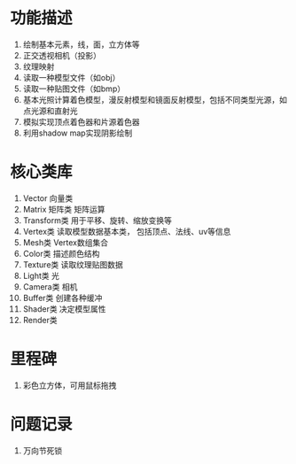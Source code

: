 # 功能描述
1. 绘制基本元素，线，面，立方体等
2. 正交透视相机（投影）
3. 纹理映射
4. 读取一种模型文件（如obj）
5. 读取一种贴图文件（如bmp）
6. 基本光照计算着色模型，漫反射模型和镜面反射模型，包括不同类型光源，如点光源和直射光
7. 模拟实现顶点着色器和片源着色器
8. 利用shadow map实现阴影绘制

# 核心类库
1. Vector 向量类
2. Matrix 矩阵类 矩阵运算
3. Transform类 用于平移、旋转、缩放变换等
4. Vertex类 读取模型数据基本类， 包括顶点、法线、uv等信息
5. Mesh类 Vertex数组集合
6. Color类 描述颜色结构
7. Texture类 读取纹理贴图数据
8. Light类 光
9. Camera类 相机
10. Buffer类 创建各种缓冲
11. Shader类  决定模型属性
12. Render类

# 里程碑
1. 彩色立方体，可用鼠标拖拽



# 问题记录
1. 万向节死锁
